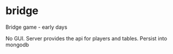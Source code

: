 # bridge
Bridge game - early days

No GUI.  Server provides the api for players and tables.  Persist into mongodb
